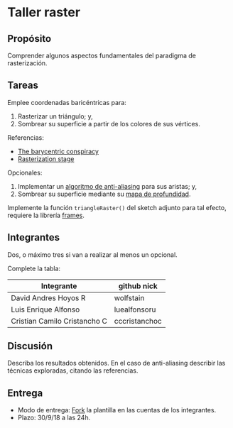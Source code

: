 # Taller raster

## Propósito

Comprender algunos aspectos fundamentales del paradigma de rasterización.

## Tareas

Emplee coordenadas baricéntricas para:

1. Rasterizar un triángulo; y,
2. Sombrear su superficie a partir de los colores de sus vértices.

Referencias:

* [The barycentric conspiracy](https://fgiesen.wordpress.com/2013/02/06/the-barycentric-conspirac/)
* [Rasterization stage](https://www.scratchapixel.com/lessons/3d-basic-rendering/rasterization-practical-implementation/rasterization-stage)

Opcionales:

1. Implementar un [algoritmo de anti-aliasing](https://www.scratchapixel.com/lessons/3d-basic-rendering/rasterization-practical-implementation/rasterization-practical-implementation) para sus aristas; y,
2. Sombrear su superficie mediante su [mapa de profundidad](https://en.wikipedia.org/wiki/Depth_map).

Implemente la función ```triangleRaster()``` del sketch adjunto para tal efecto, requiere la librería [frames](https://github.com/VisualComputing/frames/releases).

## Integrantes

Dos, o máximo tres si van a realizar al menos un opcional.

Complete la tabla:

| Integrante | github nick |
|------------|-------------|
| David Andres Hoyos R           |   wolfstain          |
| Luis Enrique Alfonso           |   luealfonsoru          |
| Cristian Camilo Cristancho C          |    cccristanchoc         |

## Discusión

Describa los resultados obtenidos. En el caso de anti-aliasing describir las técnicas exploradas, citando las referencias.

## Entrega

* Modo de entrega: [Fork](https://help.github.com/articles/fork-a-repo/) la plantilla en las cuentas de los integrantes.
* Plazo: 30/9/18 a las 24h.
